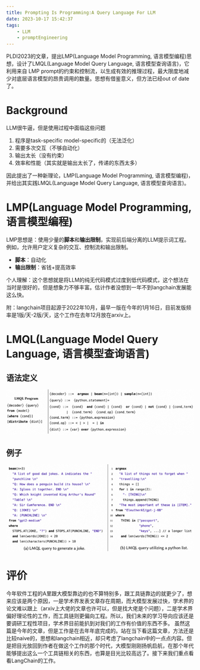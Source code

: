 ```yaml
---
title: Prompting Is Programming:A Query Language For LLM
date: 2023-10-17 15:42:37
tags:
    - LLM
    - promptEngineering
---
```

PLDI2023的文章，提出LMP(Language Model Programming, 语言模型编程)思想，设计了LMQL(Language Model Query Language, 语言模型查询语言)，它利用来自 LMP prompt的约束和控制流，以生成有效的推理过程，最大限度地减少对底层语言模型的昂贵调用的数量。思想有借鉴意义，但方法已经out of date了。

<!-- more -->
# Background

LLM很牛逼，但是使用过程中面临这些问题

1. 程序是task-specific model-specific的（无法泛化）
2. 需要多次交互（不够自动化）
3. 输出太长（没有约束）
4. 效率和性能（其实就是输出太长了，传递的东西太多）

因此提出了一种新理论，LMP(Language Model Programming, 语言模型编程)，并给出其实践LMQL(Language Model Query Language, 语言模型查询语言)。

# LMP(Language Model Programming, 语言模型编程)
LMP思想是：使用少量的**脚本**和**输出限制**，实现前后端分离的LLM提示词工程。例如，允许用户定义复杂的交互、控制流和输出限制。
* **脚本**：自动化
* **输出限制**：省钱+提高效率

个人理解：这个思想就是将LLM的纯无代码模式过度到低代码模式，这个想法在当时是很好的，但是想象力不够丰富。估计作者没想到一年不到langchain发展能这么快。

附：langchain项目起源于2022年10月，最早一版在今年的1月16日，目前发版频率是1版/天-2版/天，这个工作在去年12月放在arxiv上。
# LMQL(Language Model Query Language, 语言模型查询语言)

## 语法定义

![1697544698103](image/PromptingIsProgramming-AQueryLanguageForLLM/1697544698103.png)

## 例子

![1697544664866](image/PromptingIsProgramming-AQueryLanguageForLLM/1697544664866.png)
# 评价
今年软件工程的A里跟大模型靠边的也不算特别多，跟工具链靠边的就更少了，想来应该是两个原因，一是学术界发表文章存在周期，而大模型发展过快，学术界的论文难以跟上（arxiv上大佬的文章也许可以，但是找大佬是个问题），二是学术界偏好理论性的工作，而工具链则更偏向工程。所以，我们未来的学习导向应该还是要调研工程性项目，学术界目前能扒到对我们的工作有价值的东西不多。
虽然这篇是今年的文章，但是工作是在去年年底完成的。站在当下看这篇文章，方法还是比较naive的，思想和langchain相近，却只考虑了langchain中的一点点内容。但是把目光放回到作者在做这个工作的那个时代，大模型刚刚扬帆启航，在那个年代能够提出这么一个工具链相关的东西，也算是目光比较高远了。接下来我们重点看看LangChain的工作。